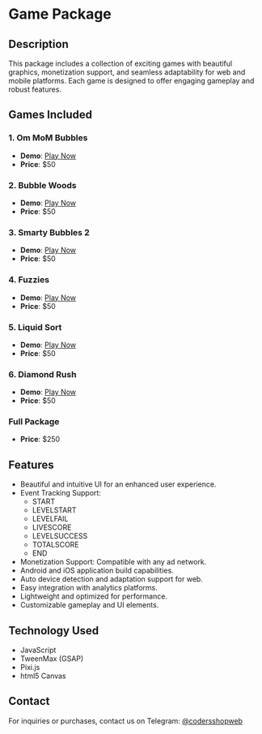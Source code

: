 # Game Package

## Description
This package includes a collection of exciting games with beautiful graphics, monetization support, and seamless adaptability for web and mobile platforms. Each game is designed to offer engaging gameplay and robust features.

## Games Included

### 1. Om MoM Bubbles
- **Demo**: [Play Now](https://games.cryptoexscript.com/om-mom-bubbles/)
- **Price**: $50

### 2. Bubble Woods
- **Demo**: [Play Now](https://games.cryptoexscript.com/bubble-woods/)
- **Price**: $50

### 3. Smarty Bubbles 2
- **Demo**: [Play Now](https://games.cryptoexscript.com/smarty-bubbles-2/)
- **Price**: $50

### 4. Fuzzies
- **Demo**: [Play Now](https://games.cryptoexscript.com/fuzzies/)
- **Price**: $50

### 5. Liquid Sort
- **Demo**: [Play Now](https://games.cryptoexscript.com/liquid-sort/)
- **Price**: $50

### 6. Diamond Rush
- **Demo**: [Play Now](https://games.cryptoexscript.com/diamond-rush/)
- **Price**: $50

### Full Package
- **Price**: $250

## Features
- Beautiful and intuitive UI for an enhanced user experience.
- Event Tracking Support:
  - START
  - LEVELSTART
  - LEVELFAIL
  - LIVESCORE
  - LEVELSUCCESS
  - TOTALSCORE
  - END
- Monetization Support: Compatible with any ad network.
- Android and iOS application build capabilities.
- Auto device detection and adaptation support for web.
- Easy integration with analytics platforms.
- Lightweight and optimized for performance.
- Customizable gameplay and UI elements.

## Technology Used
- JavaScript
- TweenMax (GSAP)
- Pixi.js
- html5 Canvas

## Contact
For inquiries or purchases, contact us on Telegram: [@codersshopweb](https://t.me/codersshopweb)
